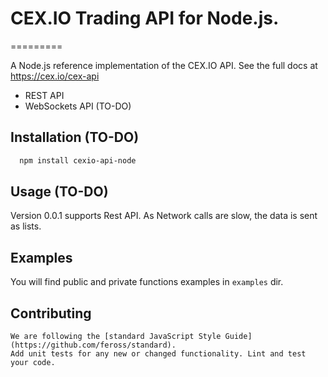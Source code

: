 # CEX.IO Trading API for Node.js.
=========

A Node.js reference implementation of the CEX.IO API. See the full docs at <https://cex.io/cex-api>

* REST API
* WebSockets API (TO-DO)

## Installation (TO-DO)
```bash
  npm install cexio-api-node
```

## Usage (TO-DO)

Version 0.0.1 supports Rest API. As Network calls are slow, the data is sent as lists.

## Examples

You will find public and private functions examples in `examples` dir.

## Contributing

```
We are following the [standard JavaScript Style Guide](https://github.com/feross/standard).
Add unit tests for any new or changed functionality. Lint and test your code.
```
